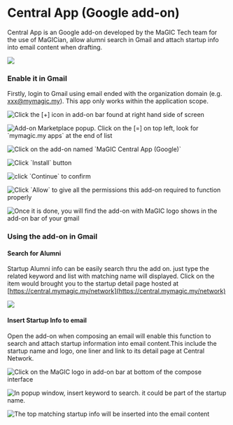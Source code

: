 # Central App \(Google add-on\)

Central App is an Google add-on developed by the MaGIC Tech team for the use of MaGICian, allow alumni search in Gmail and attach startup info into email content when drafting.

![](../.gitbook/assets/cover.png)

### Enable it in Gmail

Firstly, login to Gmail using email ended with the organization domain \(e.g. xxx@mymagic.my\). This app only works within the application scope.

![Click the \[+\] icon in add-on bar found at right hand side of screen](../.gitbook/assets/screenshot-2021-09-22-at-3.22.05-pm.png)

![Add-on Marketplace popup. Click on the \[=\] on top left, look for \`mymagic.my apps\` at the end of list](../.gitbook/assets/screenshot-2021-09-22-at-3.22.20-pm.png)

![Click on the add-on named \`MaGIC Central App \(Google\)\`](../.gitbook/assets/screenshot-2021-09-22-at-3.42.15-pm.png)

![Click \`Install\` button](../.gitbook/assets/screenshot-2021-09-22-at-3.22.37-pm.png)



![click \`Continue\` to confirm](../.gitbook/assets/screenshot-2021-09-22-at-3.22.44-pm.png)

![Click \`Allow\` to give all the permissions this add-on required to function properly](../.gitbook/assets/screenshot-2021-09-22-at-3.22.57-pm.png)

![Once it is done, you will find the add-on with MaGIC logo shows in the add-on bar of your gmail](../.gitbook/assets/screenshot-2021-09-22-at-3.23.16-pm.png)

### Using the add-on in Gmail

#### Search for Alumni

Startup Alumni info can be easily search thru the add on. just type the related keyword and list with matching name will displayed. Click on the item would brought you to the startup detail page hosted at [https://central.mymagic.my/network](https://central.mymagic.my/network)

![](../.gitbook/assets/screenshot-2021-09-22-at-3.04.35-pm.png)

#### Insert Startup Info to email

Open the add-on when composing an email will enable this function to search and attach startup information into email content.This include the startup name and logo, one liner and link to its detail page at Central Network.

![Click on the MaGIC logo in add-on bar at bottom of the compose interface](../.gitbook/assets/screenshot-2021-09-22-at-3.51.46-pm.png)

![In popup window, insert keyword to search. it could be part of the startup name. ](../.gitbook/assets/screenshot-2021-09-22-at-3.51.59-pm.png)

![The top matching startup info will be inserted into the email content](../.gitbook/assets/screenshot-2021-09-22-at-3.08.13-pm.png)



